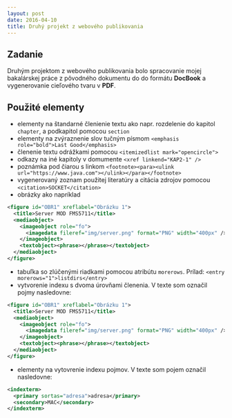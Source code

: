 ```yaml
---
layout: post
date: 2016-04-10
title: Druhý projekt z webového publikovania
---
```

## Zadanie

Druhým projektom z webového publikovania bolo spracovanie mojej bakalárskej práce z pôvodného dokumentu do do formátu **DocBook** a vygenerovanie cieľového tvaru v **PDF**.

## Použité elementy
- elementy na štandarné členienie textu ako napr. rozdelenie do kapitol `chapter`, a podkapitol pomocou `section`
- elementy na zvýraznenie slov tučným písmom `<emphasis role="bold">Last Good</emphasis>`
- členenie textu odrážkami pomocou `<itemizedlist mark="opencircle">`
- odkazy na iné kapitoly v domumente `<xref linkend="KAP2-1" />`
- poznámka pod čiarou s linkom `<footnote><para><ulink url="https://www.java.com"></ulink></para></footnote>`
- vygenerovaný zoznam použitej literatúry a citácia zdrojov pomocou `<citation>SOCKET</citation>`
- obrázky ako napríklad

```xml
<figure id="OBR1" xreflabel="Obrázku 1">
  <title>Server MOD FMS5711</title>
  <mediaobject>
    <imageobject role="fo">
      <imagedata fileref="img/server.png" format="PNG" width="400px" />
    </imageobject>
    <textobject><phrase></phrase></textobject>
  </mediaobject>
</figure>
```

- tabuľka so zlúčenými riadkami pomocou atribútu `morerows`. Prílad: `<entry morerows="1">listdirs</entry>`
- vytvorenie indexu s dvoma úrovňami členenia. V texte som označil pojmy nasledovne:

```xml
<figure id="OBR1" xreflabel="Obrázku 1">
  <title>Server MOD FMS5711</title>
  <mediaobject>
    <imageobject role="fo">
      <imagedata fileref="img/server.png" format="PNG" width="400px" />
    </imageobject>
    <textobject><phrase></phrase></textobject>
  </mediaobject>
</figure>
```

- elementy na vytovrenie indexu pojmov. V texte som pojem označil nasledovne:

```xml
<indexterm>
  <primary sortas="adresa">adresa</primary>
  <secondary>MAC</secondary>
</indexterm>
```
